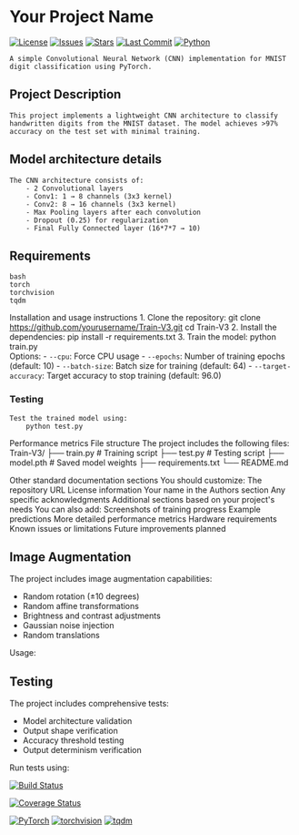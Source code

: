 # Your Project Name

[![License](https://img.shields.io/github/license/sajadb2/Train-V3)](https://github.com/sajadb2/Train-V3/blob/main/LICENSE)
[![Issues](https://img.shields.io/github/issues/sajadb2/Train-V3)](https://github.com/sajadb2/Train-V3/issues)
[![Stars](https://img.shields.io/github/stars/sajadb2/Train-V3)](https://github.com/sajadb2/Train-V3/stargazers)
[![Last Commit](https://img.shields.io/github/last-commit/sajadb2/Train-V3)](https://github.com/sajadb2/Train-V3/commits/main)
[![Python](https://img.shields.io/badge/python-3.6+-blue.svg)](https://www.python.org/downloads/)

    A simple Convolutional Neural Network (CNN) implementation for MNIST digit classification using PyTorch.

## Project Description
    This project implements a lightweight CNN architecture to classify handwritten digits from the MNIST dataset. The model achieves >97% accuracy on the test set with minimal training.

## Model architecture details

    The CNN architecture consists of:
        - 2 Convolutional layers
        - Conv1: 1 → 8 channels (3x3 kernel)
        - Conv2: 8 → 16 channels (3x3 kernel)
        - Max Pooling layers after each convolution
        - Dropout (0.25) for regularization
        - Final Fully Connected layer (16*7*7 → 10)

## Requirements
    bash
    torch
    torchvision
    tqdm
Installation and usage instructions
    1. Clone the repository:
        git clone https://github.com/yourusername/Train-V3.git
        cd Train-V3
    2. Install the dependencies:
        pip install -r requirements.txt
    3. Train the model:
        python train.py        
        Options:
        - `--cpu`: Force CPU usage
        - `--epochs`: Number of training epochs (default: 10)
        - `--batch-size`: Batch size for training (default: 64)
        - `--target-accuracy`: Target accuracy to stop training (default: 96.0)
   
### Testing
    Test the trained model using:
        python test.py

Performance metrics
File structure
    The project includes the following files:
        Train-V3/
        ├── train.py # Training script
        ├── test.py # Testing script
        ├── model.pth # Saved model weights
        ├── requirements.txt
        └── README.md

Other standard documentation sections
You should customize:
The repository URL
License information
Your name in the Authors section
Any specific acknowledgments
Additional sections based on your project's needs
You can also add:
Screenshots of training progress
Example predictions
More detailed performance metrics
Hardware requirements
Known issues or limitations
Future improvements planned

## Image Augmentation
The project includes image augmentation capabilities:
- Random rotation (±10 degrees)
- Random affine transformations
- Brightness and contrast adjustments
- Gaussian noise injection
- Random translations

Usage:

## Testing
The project includes comprehensive tests:
- Model architecture validation
- Output shape verification
- Accuracy threshold testing
- Output determinism verification

Run tests using:

<!-- Build Status -->
[![Build Status](https://github.com/sajadb2/Train-V3/workflows/CI/badge.svg)](https://github.com/sajadb2/Train-V3/actions)
    
<!-- Code Coverage -->
[![Coverage Status](https://coveralls.io/repos/github/sajadb2/Train-V3/badge.svg?branch=main)](https://coveralls.io/github/sajadb2/Train-V3?branch=main)

<!-- Dependencies -->
[![PyTorch](https://img.shields.io/badge/PyTorch-2.0+-red.svg)](https://pytorch.org/)
[![torchvision](https://img.shields.io/badge/torchvision-0.15+-blue.svg)](https://pytorch.org/vision/stable/index.html)
[![tqdm](https://img.shields.io/badge/tqdm-4.65+-green.svg)](https://tqdm.github.io/)

